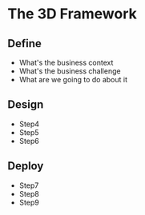 # The 3D Framework

## Define
- What's the business context
- What's the business challenge
- What are we going to do about it
  
## Design
- Step4
- Step5
- Step6

## Deploy
- Step7
- Step8
- Step9